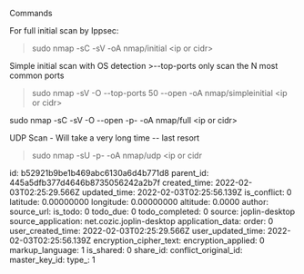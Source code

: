 Commands

For full initial scan by Ippsec:

> sudo nmap -sC -sV -oA nmap/initial &lt;ip or cidr&gt;

Simple initial scan with OS detection >--top-ports only scan the N most common ports

> sudo nmap -sV -O --top-ports 50 --open -oA nmap/simpleinitial &lt;ip or cidr&gt;

sudo nmap -sC -sV -O --open -p- -oA nmap/full &lt;ip or cidr&gt;

UDP Scan - Will take a very long time -- last resort

> sudo nmap -sU -p- -oA nmap/udp <ip or cidr

id: b52921b9be1b469abc6130a6d4b771d8
parent_id: 445a5dfb377d4646b8735056242a2b7f
created_time: 2022-02-03T02:25:29.566Z
updated_time: 2022-02-03T02:25:56.139Z
is_conflict: 0
latitude: 0.00000000
longitude: 0.00000000
altitude: 0.0000
author: 
source_url: 
is_todo: 0
todo_due: 0
todo_completed: 0
source: joplin-desktop
source_application: net.cozic.joplin-desktop
application_data: 
order: 0
user_created_time: 2022-02-03T02:25:29.566Z
user_updated_time: 2022-02-03T02:25:56.139Z
encryption_cipher_text: 
encryption_applied: 0
markup_language: 1
is_shared: 0
share_id: 
conflict_original_id: 
master_key_id: 
type_: 1